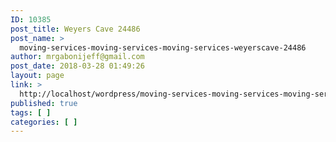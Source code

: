 ```yaml
---
ID: 10385
post_title: Weyers Cave 24486
post_name: >
  moving-services-moving-services-moving-services-weyerscave-24486
author: mrgabonijeff@gmail.com
post_date: 2018-03-28 01:49:26
layout: page
link: >
  http://localhost/wordpress/moving-services-moving-services-moving-services-weyerscave-24486/
published: true
tags: [ ]
categories: [ ]
---
```

